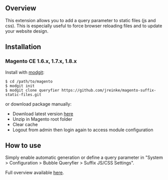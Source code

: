## Overview

This extension allows you to add a query parameter to static files (js and css).
This is especially useful to force browser reloading files and to update your website design.

## Installation

### Magento CE 1.6.x, 1.7.x, 1.8.x

Install with [modgit](https://github.com/jreinke/modgit):

    $ cd /path/to/magento
    $ modgit init
    $ modgit clone queryfier https://github.com/jreinke/magento-suffix-static-files.git

or download package manually:

* Download latest version [here](https://github.com/jreinke/magento-suffix-static-files/archive/master.zip)
* Unzip in Magento root folder
* Clear cache
* Logout from admin then login again to access module configuration

## How to use

Simply enable automatic generation or define a query parameter in "System > Configuration > Bubble Queryfier > Suffix JS/CSS Settings".

Full overview available [here](http://www.bubblecode.net/en/2012/08/28/magento-a-module-to-force-static-files-reloading/).